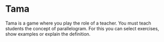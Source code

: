 # Tama 

Tama is a game where you play the role of a teacher. You must teach students the concept of parallelogram. For this you can select exercises, show examples or explain the definition.